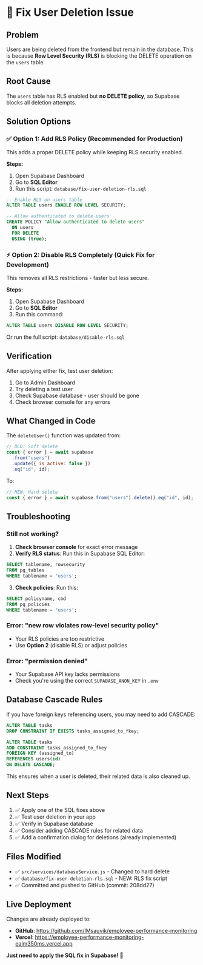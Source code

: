 # 🔧 Fix User Deletion Issue

## Problem

Users are being deleted from the frontend but remain in the database. This is because **Row Level Security (RLS)** is blocking the DELETE operation on the `users` table.

## Root Cause

The `users` table has RLS enabled but **no DELETE policy**, so Supabase blocks all deletion attempts.

## Solution Options

### ✅ Option 1: Add RLS Policy (Recommended for Production)

This adds a proper DELETE policy while keeping RLS security enabled.

**Steps:**

1. Open Supabase Dashboard
2. Go to **SQL Editor**
3. Run this script: `database/fix-user-deletion-rls.sql`

```sql
-- Enable RLS on users table
ALTER TABLE users ENABLE ROW LEVEL SECURITY;

-- Allow authenticated to delete users
CREATE POLICY "Allow authenticated to delete users"
  ON users
  FOR DELETE
  USING (true);
```

### ⚡ Option 2: Disable RLS Completely (Quick Fix for Development)

This removes all RLS restrictions - faster but less secure.

**Steps:**

1. Open Supabase Dashboard
2. Go to **SQL Editor**
3. Run this command:

```sql
ALTER TABLE users DISABLE ROW LEVEL SECURITY;
```

Or run the full script: `database/disable-rls.sql`

## Verification

After applying either fix, test user deletion:

1. Go to Admin Dashboard
2. Try deleting a test user
3. Check Supabase database - user should be gone
4. Check browser console for any errors

## What Changed in Code

The `deleteUser()` function was updated from:

```javascript
// OLD: Soft delete
const { error } = await supabase
  .from("users")
  .update({ is_active: false })
  .eq("id", id);
```

To:

```javascript
// NEW: Hard delete
const { error } = await supabase.from("users").delete().eq("id", id);
```

## Troubleshooting

### Still not working?

1. **Check browser console** for exact error message
2. **Verify RLS status**: Run this in Supabase SQL Editor:

```sql
SELECT tablename, rowsecurity
FROM pg_tables
WHERE tablename = 'users';
```

3. **Check policies**: Run this:

```sql
SELECT policyname, cmd
FROM pg_policies
WHERE tablename = 'users';
```

### Error: "new row violates row-level security policy"

- Your RLS policies are too restrictive
- Use **Option 2** (disable RLS) or adjust policies

### Error: "permission denied"

- Your Supabase API key lacks permissions
- Check you're using the correct `SUPABASE_ANON_KEY` in `.env`

## Database Cascade Rules

If you have foreign keys referencing users, you may need to add CASCADE:

```sql
ALTER TABLE tasks
DROP CONSTRAINT IF EXISTS tasks_assigned_to_fkey;

ALTER TABLE tasks
ADD CONSTRAINT tasks_assigned_to_fkey
FOREIGN KEY (assigned_to)
REFERENCES users(id)
ON DELETE CASCADE;
```

This ensures when a user is deleted, their related data is also cleaned up.

## Next Steps

1. ✅ Apply one of the SQL fixes above
2. ✅ Test user deletion in your app
3. ✅ Verify in Supabase database
4. ✅ Consider adding CASCADE rules for related data
5. ✅ Add a confirmation dialog for deletions (already implemented)

## Files Modified

- ✅ `src/services/databaseService.js` - Changed to hard delete
- ✅ `database/fix-user-deletion-rls.sql` - NEW: RLS fix script
- ✅ Committed and pushed to GitHub (commit: 208dd27)

## Live Deployment

Changes are already deployed to:

- **GitHub**: https://github.com/IMsauvik/employee-performance-monitoring
- **Vercel**: https://employee-performance-monitoring-ealm350ms.vercel.app

**Just need to apply the SQL fix in Supabase!** 🚀
